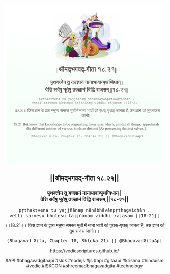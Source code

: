<img src="../../asset/BG_18_21.png"/>
<center><h2>||श्रीमद्‍भगवद्‍-गीता १८.२१||</h2>
<h3>पृथक्त्वेन तु यज्ज्ञानं नानाभावान्पृथग्विधान् |<br/>वेत्ति सर्वेषु भूतेषु तज्ज्ञानं विद्धि राजसम् ||१८-२१||</h3>
<pre>pṛthaktvena tu yajjñānaṃ nānābhāvānpṛthagvidhān .<br/>vetti sarveṣu bhūteṣu tajjñānaṃ viddhi rājasam ||18-21||</pre>
<p>।।18.21।। जिस ज्ञान के द्वारा मनुष्य समस्त भूतों में नाना भावों को पृथक्-पृथक् जानता है, उस ज्ञान को तुम राजस जानो।।</p>
<pre>(Bhagavad Gita, Chapter 18, Shloka 21) || @BhagavadGitaApi</pre><p>https://vedicscriptures.github.io/</p><p>#API #bhagavadgitaapi #slok #nodejs #js #api #gitaapi #krishna #hinduism #vedic #ISKCON #shreemadbhagavadgita #technology</p></center>